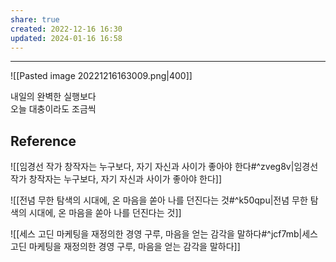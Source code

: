 ```yaml
---
share: true
created: 2022-12-16 16:30
updated: 2024-01-16 16:58
---
```


---

![[Pasted image 20221216163009.png|400]]

내일의 완벽한 실행보다  
오늘 대충이라도 조금씩

## Reference
![[임경선 작가  창작자는 누구보다, 자기 자신과 사이가 좋아야 한다#^zveg8v|임경선 작가  창작자는 누구보다, 자기 자신과 사이가 좋아야 한다]]

![[전념  무한 탐색의 시대에, 온 마음을 쏟아 나를 던진다는 것#^k50qpu|전념  무한 탐색의 시대에, 온 마음을 쏟아 나를 던진다는 것]]

![[세스 고딘  마케팅을 재정의한 경영 구루, 마음을 얻는 감각을 말하다#^jcf7mb|세스 고딘  마케팅을 재정의한 경영 구루, 마음을 얻는 감각을 말하다]]
